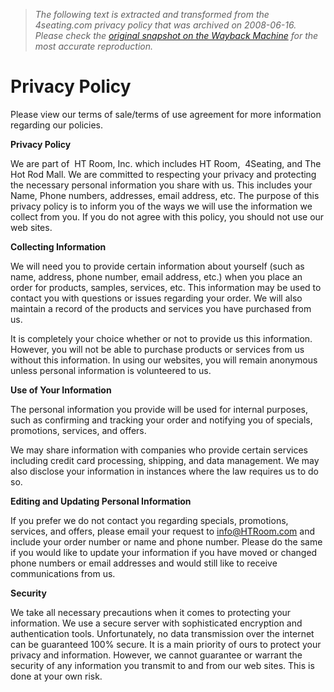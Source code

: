 > *The following text is extracted and transformed from the 4seating.com privacy policy that was archived on 2008-06-16. Please check the [original snapshot on the Wayback Machine](https://web.archive.org/web/20080616022549id_/http%3A//www.4seating.com/privacy_policy.htm) for the most accurate reproduction.*

# Privacy Policy

Please view our terms of sale/terms of use agreement for more information regarding our policies.

**Privacy Policy**

We are part of  HT Room, Inc. which includes HT Room,  4Seating, and The Hot Rod Mall. We are committed to respecting your privacy and protecting the necessary personal information you share with us. This includes your Name, Phone numbers, addresses, email address, etc. The purpose of this privacy policy is to inform you of the ways we will use the information we collect from you. If you do not agree with this policy, you should not use our web sites. 

**Collecting Information**

We will need you to provide certain information about yourself (such as name, address, phone number, email address, etc.) when you place an order for products, samples, services, etc. This information may be used to contact you with questions or issues regarding your order. We will also maintain a record of the products and services you have purchased from us. 

It is completely your choice whether or not to provide us this information. However, you will not be able to purchase products or services from us without this information. In using our websites, you will remain anonymous unless personal information is volunteered to us.

**Use of Your Information**

The personal information you provide will be used for internal purposes, such as confirming and tracking your order and notifying you of specials, promotions, services, and offers. 

We may share information with companies who provide certain services including credit card processing, shipping, and data management. We may also disclose your information in instances where the law requires us to do so.

**Editing and Updating Personal Information**

If you prefer we do not contact you regarding specials, promotions, services, and offers, please email your request to [ info@HTRoom.com](mailto:info@HTRoom.com) and include your order number or name and phone number. Please do the same if you would like to update your information if you have moved or changed phone numbers or email addresses and would still like to receive communications from us.

**Security**

We take all necessary precautions when it comes to protecting your information. We use a secure server with sophisticated encryption and authentication tools. Unfortunately, no data transmission over the internet can be guaranteed 100% secure. It is a main priority of ours to protect your privacy and information. However, we cannot guarantee or warrant the security of any information you transmit to and from our web sites. This is done at your own risk.
